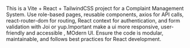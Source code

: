 <!-- Use this file to provide workspace-specific custom instructions to Copilot. For more details, visit https://code.visualstudio.com/docs/copilot/copilot-customization#_use-a-githubcopilotinstructionsmd-file -->

This is a Vite + React + TailwindCSS project for a Complaint Management System. Use role-based pages, reusable components, axios for API calls, react-router-dom for routing, React context for authentication, and form validation with Joi or yup.Important make a ui more responsive,  user-friendly and accessible , MOdern UI. Ensure the code is modular, maintainable, and follows best practices for React development.
